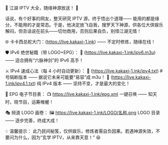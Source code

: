 🏮 江湖 IPTV 大全，随缘神源放送！ 🏮

话说，有个好事的网友，整天研究 IPTV 源，终于悟出个道理—— 能用的都是缘分，不能用的才是常态。于是，他决定放飞自我，搜罗天下神源，供各位大侠娱乐解闷，但丑话说在前头——切勿商用，否则后果自负，别怪江湖无情！

🌐 卡卡西总舵大门：(https://live.kakaxi-1.ink)  —— 不定时修炼，随缘在线！

🛡️ IPv6 绝世秘籍（带 LOGO+EPG）：
📜 (https://live.kakaxi-1.ink/ipv6.m3u) —— 适合拥有“六脉神剑”的 IPv6 高手！

⚔️ IPv4 速成心法（每 4 小时自动更新）：
🔗 (https://live.kakaxi-1.ink/ipv4.txt) #号隔断版本 —— 据说它未来可能要“易容”成 m3u！
🔗 (https://live.kakaxi-1.ink/ipv4.1.txt) 纯 IPv4 版本 —— 坚持不变，才是最大的变化！

📅 EPG 电子节目表：
📺 https://live.kakaxi-1.ink/epg.xml 一键召唤 —— 知天时，晓节目，运筹帷幄！

🎭 频道 LOGO 画卷：
🖼️ https://live.kakaxi-1.ink/LOGO/名称.png   LOGO 目录 —— 逐步完善，终成大成！

💡 温馨提示：
此乃民间秘笈，仅供娱乐，修炼者需自负因果。若遇神源失效，不要问为什么，因为“玄学 IPTV，从来靠天意！” 😆
